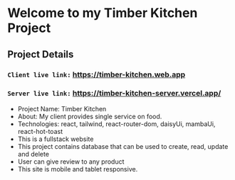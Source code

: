 # Welcome to my Timber Kitchen Project

## Project Details

### `Client live link:` https://timber-kitchen.web.app
### `Server live link:` https://timber-kitchen-server.vercel.app/


- Project Name: Timber Kitchen
- About: My client provides single service on food.
- Technologies: react, tailwind, react-router-dom, daisyUi, mambaUi, react-hot-toast
- This is a fullstack website
- This project contains database that can be used to create, read, update and delete 
- User can give review to any product
- This site is mobile and tablet responsive.
